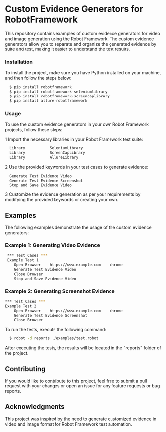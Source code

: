 # Custom Evidence Generators for RobotFramework

This repository contains examples of custom evidence generators for video and image generation using the Robot Framework. The custom evidence generators allow you to separate and organize the generated evidence by suite and test, making it easier to understand the test results.


### Installation

To install the project, make sure you have Python installed on your machine, and then follow the steps below:

```bash
  $ pip install robotframework
  $ pip install robotframework-seleniumlibrary
  $ pip install robotframework-screencaplibrary
  $ pip install allure-robotframework

````


### Usage

To use the custom evidence generators in your own Robot Framework projects, follow these steps:

1 Import the necessary libraries in your Robot Framework test suite:

```bash
  Library           SeleniumLibrary
  Library           ScreenCapLibrary
  Library           AllureLibrary

````
2 Use the provided keywords in your test cases to generate evidence:

```bash
  Generate Test Evidence Video
  Generate Test Evidence Screenshot
  Stop and Save Evidence Video

````
3 Customize the evidence generation as per your requirements by modifying the provided keywords or creating your own.

## Examples

The following examples demonstrate the usage of the custom evidence generators:
### Example 1: Generating Video Evidence

```bash
 *** Test Cases ***
 Example Test 1
    Open Browser    https://www.example.com    chrome
    Generate Test Evidence Video
    Close Browser
    Stop and Save Evidence Video

````
### Example 2: Generating Screenshot Evidence

```bash
*** Test Cases ***
Example Test 2
    Open Browser    https://www.example.com    chrome
    Generate Test Evidence Screenshot
    Close Browser

````

To run the tests, execute the following command:

```bash
  $ robot -d reports ./examples/test.robot
````

After executing the tests, the results will be located in the "reports" folder of the project.

## Contributing

If you would like to contribute to this project, feel free to submit a pull request with your changes or open an issue for any feature requests or bug reports.

## Acknowledgments
This project was inspired by the need to generate customized evidence in video and image format for Robot Framework test automation.
